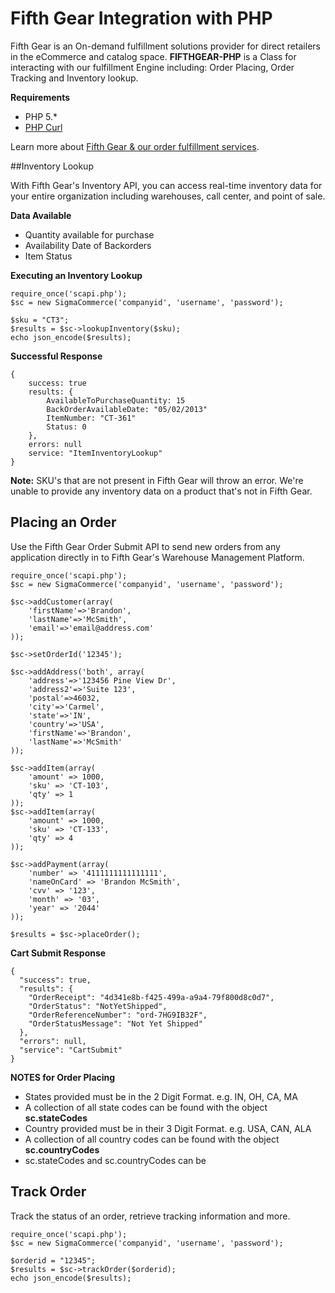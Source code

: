 Fifth Gear Integration with PHP
=======================
Fifth Gear is an On-demand fulfillment solutions provider for direct retailers in the eCommerce and catalog space. **FIFTHGEAR-PHP** is a Class for interacting with our fulfillment Engine including: Order Placing, Order Tracking and Inventory lookup.

**Requirements**
- PHP 5.*
- [PHP Curl](http://php.net/manual/en/curl.installation.php)

Learn more about [Fifth Gear & our order fulfillment services](http://infifthgear.com/ "Order fulfillment").

##Inventory Lookup

With Fifth Gear's Inventory API, you can access real-time inventory data for your entire organization including warehouses, call center, and point of sale. 

**Data Available**

- Quantity available for purchase
- Availability Date of Backorders
- Item Status

**Executing an Inventory Lookup**
    
    require_once('scapi.php');
    $sc = new SigmaCommerce('companyid', 'username', 'password');

    $sku = "CT3";
    $results = $sc->lookupInventory($sku);
    echo json_encode($results);

**Successful Response**

    {
        success: true
        results: {
            AvailableToPurchaseQuantity: 15
            BackOrderAvailableDate: "05/02/2013"
            ItemNumber: "CT-361"
            Status: 0
        },
        errors: null
        service: "ItemInventoryLookup"
    }

**Note:** SKU's that are not present in Fifth Gear will throw an error. We're unable to provide any inventory data on a product that's not in Fifth Gear.

## Placing an Order 

Use the Fifth Gear Order Submit API to send new orders from any application directly in to Fifth Gear's Warehouse Management Platform.
        
    require_once('scapi.php');
    $sc = new SigmaCommerce('companyid', 'username', 'password');

    $sc->addCustomer(array(
        'firstName'=>'Brandon',
        'lastName'=>'McSmith',
        'email'=>'email@address.com'
    ));

    $sc->setOrderId('12345');

    $sc->addAddress('both', array(
        'address'=>'123456 Pine View Dr',
        'address2'=>'Suite 123',
        'postal'=>46032,
        'city'=>'Carmel',
        'state'=>'IN',
        'country'=>'USA',
        'firstName'=>'Brandon',
        'lastName'=>'McSmith'
    ));

    $sc->addItem(array(
        'amount' => 1000,
        'sku' => 'CT-103',
        'qty' => 1
    ));
    $sc->addItem(array(
        'amount' => 1000,
        'sku' => 'CT-133',
        'qty' => 4
    ));

    $sc->addPayment(array(
        'number' => '4111111111111111',
        'nameOnCard' => 'Brandon McSmith',
        'cvv' => '123',
        'month' => '03',
        'year' => '2044'
    ));

    $results = $sc->placeOrder();

 **Cart Submit Response**

    {
      "success": true,
      "results": {
        "OrderReceipt": "4d341e8b-f425-499a-a9a4-79f800d8c0d7",
        "OrderStatus": "NotYetShipped",
        "OrderReferenceNumber": "ord-7HG9IB32F",
        "OrderStatusMessage": "Not Yet Shipped"
      },
      "errors": null,
      "service": "CartSubmit"
    }

**NOTES for Order Placing**

- States provided must be in the 2 Digit Format. e.g. IN, OH, CA, MA
 - A collection of all state codes can be found with the object **sc.stateCodes**
- Country provided must be in their 3 Digit Format. e.g. USA, CAN, ALA
- A collection of all country codes can be found with the object **sc.countryCodes**
- sc.stateCodes and sc.countryCodes can be 

## Track Order

Track the status of an order, retrieve tracking information and more.

    require_once('scapi.php');
    $sc = new SigmaCommerce('companyid', 'username', 'password');

    $orderid = "12345";
    $results = $sc->trackOrder($orderid);
    echo json_encode($results);


